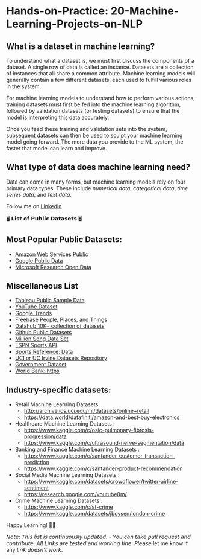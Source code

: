 # Hands-on-Practice: 20-Machine-Learning-Projects-on-NLP

## What is a dataset in machine learning?

To understand what a dataset is, we must first discuss the components of a dataset. A single row of data is called an instance. Datasets are a collection of instances that all share a common attribute. Machine learning models will generally contain a few different datasets, each used to fulfill various roles in the system.

For machine learning models to understand how to perform various actions, training datasets must first be fed into the machine learning algorithm, followed by validation datasets (or testing datasets) to ensure that the model is interpreting this data accurately.

Once you feed these training and validation sets into the system, subsequent datasets can then be used to sculpt your machine learning model going forward. The more data you provide to the ML system, the faster that model can learn and improve.

## What type of data does machine learning need?
Data can come in many forms, but machine learning models rely on four primary data types. These include *numerical data*, *categorical data*, *time series data*, and *text data*.

Follow me on [LinkedIn](https://www.linkedin.com/in/puspanjalisarma/)


🖥️ 𝗟𝗶𝘀𝘁 𝗼𝗳 𝗣𝘂𝗯𝗹𝗶𝗰 𝗗𝗮𝘁𝗮𝘀𝗲𝘁𝘀 🖥️

## Most Popular Public Datasets:
-	[Amazon Web Services Public](https://registry.opendata.aws/)
-	[Google Public Data](https://datasetsearch.research.google.com/)
-	[Microsoft Research Open Data](https://msropendata.com/)

## Miscellaneous List
- [Tableau Public Sample Data](https://public.tableau.com/en-us/s/resources)
-	[YouTube Dataset](https://research.google.com/youtube8m/)
-	[Google Trends](http://www.google.com/trends/explore)
-	[Freebase People, Places, and Things](http://www.freebase.com/)
-	[Datahub 10K+ collection of datasets](https://datahub.io/)
-	[Github Public Datasets](https://github.com/caesar0301/awesome-public-datasets)
-	[Million Song Data Set](http://aws.amazon.com/datasets/6468931156960467)
-	[ESPN Sports API](http//espn.go.com/apis/devcenter/)
-	[Sports Reference: Data](http://www.sports-reference.com/)
-	[UCI or UC Irvine Datasets Repository](https://archive.ics.uci.edu/ml/index.php)
-	[Government Dataset](https://www.data.gov/)
-	[World Bank: https](http://www.worldbank.org/)

## Industry-specific datasets:

-	Retail Machine Learning Datasets: 
    - http://archive.ics.uci.edu/ml/datasets/online+retail 
    - https://data.world/datafiniti/amazon-and-best-buy-electronics
-	Healthcare Machine Learning Datasets : 
    - https://www.kaggle.com/c/osic-pulmonary-fibrosis-progression/data 
    - https://www.kaggle.com/c/ultrasound-nerve-segmentation/data
-	Banking and Finance Machine Learning Datasets : 
    - https://www.kaggle.com/c/santander-customer-transaction-prediction 
    - https://www.kaggle.com/c/santander-product-recommendation
-	Social Media Machine Learning Datasets : 
    - https://www.kaggle.com/datasets/crowdflower/twitter-airline-sentiment 
    - https://research.google.com/youtube8m/ 
-	Crime Machine Learning Datasets :
     - https://www.kaggle.com/c/sf-crime 
     - https://www.kaggle.com/datasets/jboysen/london-crime


Happy Learning! 👩‍💻


𝘕𝘰𝘵𝘦: 𝘛𝘩𝘪𝘴 𝘭𝘪𝘴𝘵 𝘪𝘴 𝘤𝘰𝘯𝘵𝘪𝘯𝘶𝘰𝘶𝘴𝘭𝘺 𝘶𝘱𝘥𝘢𝘵𝘦𝘥. - 𝘠𝘰𝘶 𝘤𝘢𝘯 𝘵𝘢𝘬𝘦 𝘱𝘶𝘭𝘭 𝘳𝘦𝘲𝘶𝘦𝘴𝘵 𝘢𝘯𝘥 𝘤𝘰𝘯𝘵𝘳𝘪𝘣𝘶𝘵𝘦. 𝘈𝘭𝘭 𝘓𝘪𝘯𝘬𝘴 𝘢𝘳𝘦 𝘵𝘦𝘴𝘵𝘦𝘥 𝘢𝘯𝘥 𝘸𝘰𝘳𝘬𝘪𝘯𝘨 𝘧𝘪𝘯𝘦. 𝘗𝘭𝘦𝘢𝘴𝘦 let me know if any 𝘭𝘪𝘯𝘬 𝘥𝘰𝘦𝘴𝘯'𝘵 𝘸𝘰𝘳𝘬.

